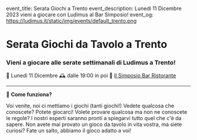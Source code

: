 event_title: Serata Giochi a Trento
event_description: Lunedì 11 Dicembre 2023 vieni a giocare con Ludimus al Bar Simposio!
event_og: https://ludimus.it/static/img/events/default_trento.png

# Serata Giochi da Tavolo a Trento

### Vieni a giocare alle serate settimanali di Ludimus a Trento!

📅 Lunedì 11 Dicembre
🕰 dalle 19:00 in poi
📍 [Il Simposio Bar Ristorante](https://g.page/ilsimposiotrento?share)

---

🎲 **Come funziona?**

Voi venite, noi ci mettiamo i giochi (tanti giochi!)
Vedete qualcosa che conoscete? Potete giocarci!
Volete provare qualcosa ma non ne conoscete le regole? I nostri esperti saranno pronti a spiegarvi tutto quel che c'è da sapere.
Non avete mai provato un gioco da tavolo in vita vostra, ma siete curiosi? Fate un salto, abbiamo il gioco adatto a voi!